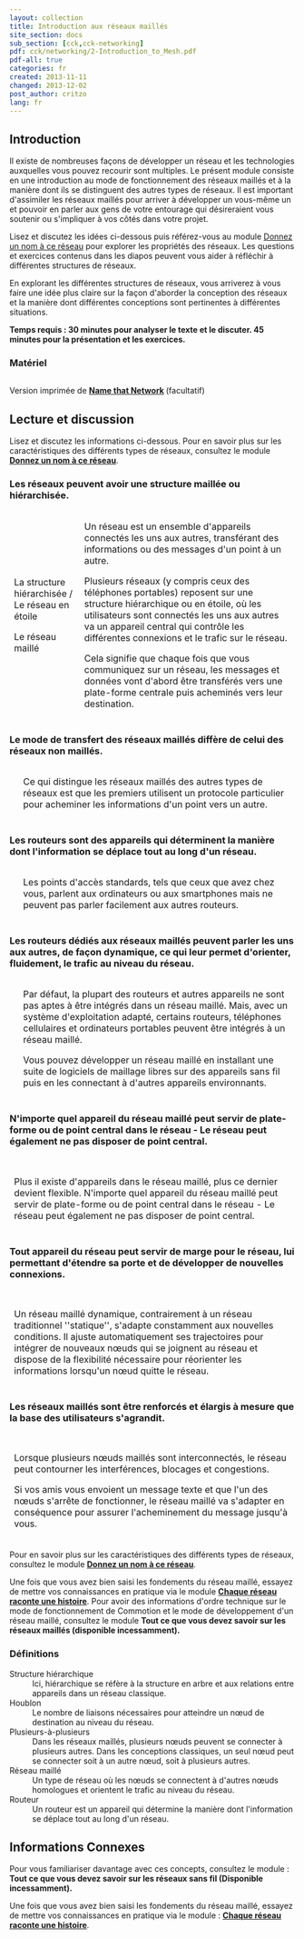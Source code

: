 ```yaml
---
layout: collection
title: Introduction aux réseaux maillés
site_section: docs
sub_section: [cck,cck-networking]
pdf: cck/networking/2-Introduction_to_Mesh.pdf
pdf-all: true
categories: fr
created: 2013-11-11
changed: 2013-12-02
post_author: critzo
lang: fr
---
```

<section id="introduction">
<h2>Introduction</h2>

<p>Il existe de nombreuses façons de développer un réseau et les technologies auxquelles vous pouvez recourir sont multiples. Le présent module consiste en une introduction au mode de fonctionnement des réseaux maillés et à la manière dont ils se distinguent des autres types de réseaux. Il est important d'assimiler les réseaux maillés pour arriver à développer un vous-même un et pouvoir en parler aux gens de votre entourage qui désireraient vous soutenir ou s'impliquer à vos côtés dans votre projet. </p>

<p>Lisez et discutez les idées ci-dessous puis référez-vous au module <a href="/files/cck_name_that_network.pdf">Donnez un nom à ce réseau</a> pour explorer les propriétés des réseaux. Les questions et exercices contenus dans les diapos peuvent vous aider à réfléchir à différentes structures de réseaux. </p>

<p>En explorant les différentes structures de réseaux, vous arriverez à vous faire une idée plus claire sur la façon d'aborder la conception des réseaux et la manière dont différentes conceptions sont pertinentes à différentes situations. </p>

<p><strong>Temps requis : 30 minutes pour analyser le texte et le discuter. 45 minutes pour la présentation et les exercices. </strong></p>
</section>
<section id="materials-and-supplies-needed">
<h3>Matériel</h3>

<p><img alt="" src="/files/styles/large/public/intro_to_mesh_presentation.png" /></p>

<p>Version imprimée de <strong><a href="/files/cck_name_that_network.pdf">Name that Network</a> </strong>(facultatif)</p>
</section>
<section id="read-and-discuss">
<h2>Lecture et discussion </h2>

<p>Lisez et discutez les informations ci-dessous. Pour en savoir plus sur les caractéristiques des différents types de réseaux, consultez le module <a href="/files/cck_name_that_network.pdf"><strong>Donnez un nom à ce réseau</strong></a>.</p>

<h3>Les réseaux peuvent avoir une structure maillée ou hiérarchisée. </h3>

<table border="0" cellpadding="0" cellspacing="0" style="width: 500px;">
<tr style="border:hidden;">
<td>
<p class="rtecenter"><img alt="" src="/files/styles/large/public/learn_about_mesh_hier_dots.png" />La structure hiérarchisée /<br>
Le réseau en étoile</p>
<p class="rtecenter"><img alt="" src="/files/styles/large/public/learn_about_mesh_mesh_dots.png" />Le réseau maillé</p>
</td>
<td>
<p>Un réseau est un ensemble d'appareils connectés les uns aux autres, transférant des informations ou des messages d'un point à un autre. </p>
<p>Plusieurs réseaux (y compris ceux des téléphones portables) reposent sur une structure hiérarchique ou en étoile, où les utilisateurs sont connectés les uns aux autres va un appareil central qui contrôle les différentes connexions et le trafic sur le  réseau. </p>
<p>Cela signifie que chaque fois que vous  communiquez sur un réseau, les messages et données vont d'abord être transférés vers une plate-forme centrale puis acheminés vers leur destination.</p>
</td>
</tr>
</table>
<h3>Le mode de transfert des réseaux maillés diffère de celui des réseaux non maillés. </h3>

<table border="0" cellpadding="0" cellspacing="0" style="width: 500px;">
<tr style="border:hidden;">
<td>
<p><img alt="" src="/files/styles/large/public/learn_about_mesh_hier_route.png" /></p>
<p><img alt="" src="/files/styles/large/public/learn_about_mesh_mesh_route.png"></p>
</td>
<td>
<p>Ce qui distingue les réseaux maillés des autres types de réseaux est que les premiers utilisent un protocole particulier pour acheminer les informations d'un point vers un autre. </p>
</td>
</tr>
</table>
<h3>Les routeurs sont des appareils qui déterminent la manière dont l'information se déplace tout au long d'un réseau. </h3>

<table border="0" cellpadding="0" cellspacing="0" style="width: 500px;">
<tr style="border:hidden;">
<td>
<p><img alt="" src="/files/styles/large/public/learn_about_mesh_router_laptops.png" /></p>
</td>
<td>
<p>Les points d'accès standards, tels que ceux que avez chez vous, parlent aux ordinateurs ou aux smartphones mais ne peuvent pas parler facilement aux autres routeurs. </p>
</td>
</tr>
</table>
<h3>Les routeurs dédiés aux réseaux maillés peuvent parler les uns aux autres, de façon dynamique, ce qui leur permet d'orienter, fluidement, le trafic au niveau du réseau. </h3>

<table border="0" cellpadding="0" cellspacing="0" style="width: 500px;">
<tr style="border:hidden;">
<td>
<p><img alt="" src="/files/styles/large/public/learn_about_mesh_simple_routers.png"></p>
</td>
<td>
<p>Par défaut, la plupart des routeurs et autres appareils ne sont pas aptes à être intégrés dans un réseau maillé. Mais, avec un système d'exploitation adapté, certains routeurs, téléphones cellulaires et ordinateurs portables peuvent être intégrés à un réseau maillé.</p>
<p>Vous pouvez développer un réseau maillé en installant une suite de logiciels de maillage libres sur des appareils sans fil puis en les connectant à d'autres appareils environnants. </p>
</td>
</tr>
</table>
<h3>N'importe quel appareil du réseau maillé peut servir de plate-forme ou de point central dans le réseau - Le réseau peut également ne pas disposer de point central. </h3>

<table border="0" cellpadding="0" cellspacing="0" style="width: 500px;">
<tr style="border:hidden;">
<td>
<p><img alt="" src="/files/styles/large/public/learn_about_mesh_complex_routers.png" /></p>
<p>Plus il existe d'appareils dans le réseau maillé, plus ce dernier devient flexible. N'importe quel appareil du réseau maillé peut servir de plate-forme ou de point central dans le réseau - Le réseau peut également ne pas disposer de point central. </p>
</td>
</tr>
</table>
<h3>Tout appareil du réseau peut servir de marge pour le réseau, lui permettant d'étendre sa porte et de développer de nouvelles connexions.</h3>

<table border="0" cellpadding="0" cellspacing="0" style="width: 500px;">
<tr style="border:hidden;">
<td>
<p><img alt="" src="/files/styles/large/public/learn_about_mesh_complex_routers2.png" /></p>
<p>Un réseau maillé dynamique, contrairement à un réseau traditionnel ''statique'', s'adapte constamment aux nouvelles conditions. Il ajuste automatiquement ses trajectoires pour intégrer de nouveaux nœuds qui se joignent au réseau et dispose de la flexibilité nécessaire pour réorienter les informations lorsqu'un nœud quitte le réseau. </p>
</td>
</tr>
</table>
<h3>Les réseaux maillés sont être renforcés et élargis à mesure que la base des utilisateurs s'agrandit. </h3>

<table border="0" cellpadding="0" cellspacing="0" style="width: 500px;">
<tr style="border:hidden;">
<td>
<p><img alt="" src="/files/styles/large/public/learn_about_mesh_complex_routers3.png"/></p>
<p>Lorsque plusieurs nœuds maillés sont interconnectés, le réseau peut contourner les interférences, blocages et congestions. </p>
<p>Si vos amis vous envoient un message texte et que l'un des nœuds s'arrête de fonctionner, le réseau maillé va s'adapter en conséquence pour assurer l'acheminement du message jusqu'à vous.</p>
</td>
</tr>
</table>
<p>Pour en savoir plus sur les caractéristiques des différents types de réseaux, consultez le module <strong><a href="/files/cck_name_that_network.pdf">Donnez un nom à ce réseau</a></strong>.</p>

<p>Une fois que vous avez bien saisi les fondements du réseau maillé, essayez de mettre vos connaissances en pratique via le module <a href="/docs/cck/planning/design-your-network-every-network-tells-story"><strong>Chaque réseau raconte une histoire</strong></a>. Pour avoir des informations d'ordre technique sur le mode de fonctionnement de Commotion et le mode de développement d'un réseau maillé, consultez le module  <strong>Tout ce que vous devez savoir sur les réseaux maillés (disponible incessamment).</strong></p>
</section>
<section id="section-definitions">
<h3>Définitions</h3>

<dl>
<dt>Structure hiérarchique</dt>
	<dd>Ici, hiérarchique se réfère à la structure en arbre et aux relations entre appareils dans un réseau classique. </dd>
	<dt>Houblon</dt>
	<dd>Le nombre de liaisons nécessaires pour atteindre un nœud de destination au niveau du réseau.  </dd>
	<dt>Plusieurs-à-plusieurs</dt>
	<dd>Dans les réseaux maillés, plusieurs nœuds peuvent se connecter à plusieurs autres. Dans les conceptions classiques, un seul nœud peut se connecter soit à un autre nœud, soit à plusieurs autres.  </dd>
	<dt>Réseau maillé</dt>
	<dd>Un type de réseau où les nœuds se connectent à d'autres nœuds homologues et orientent le trafic au niveau du réseau. </dd>
	<dt>Routeur</dt>
	<dd>Un routeur est un appareil qui détermine la manière dont l'information se déplace tout au long d'un réseau.</dd>
</dl>
</section>
<section id="section-related-information">
<h2>Informations Connexes</h2>

<p>Pour vous familiariser davantage avec ces concepts, consultez le module : <strong> Tout ce que vous devez savoir sur les réseaux sans fil (Disponible incessamment).</strong></p>

<p>Une fois que vous avez bien saisi les fondements du réseau maillé, essayez de mettre vos connaissances en pratique via le module : <a href="/fr/docs/cck/planning/design-your-network-every-network-tells-story"><strong>Chaque réseau raconte une histoire</strong></a>.</p>
</section>
